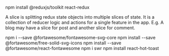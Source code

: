 npm install @reduxjs/toolkit react-redux


A slice is splitting redux state objects into multiple slices of state. It is a collection of reducer logic and actions for a single feature in the app. E.g. A blog may have a slice for post and another slice for comment.

npm i --save @fortawesome/fontawesome-svg-core
npm install --save @fortawesome/free-solid-svg-icons
npm install --save @fortawesome/react-fontawesome
npm i swr
npm install react-hot-toast